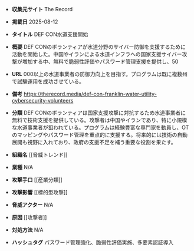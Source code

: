 - **収集元サイト**
The Record

- **掲載日**
2025-08-12

- **タイトル**
DEF CON水道支援開始

- **概要**
DEF CONのボランティアが水道分野のサイバー防御を支援するために活動を開始した。中国やイランによる水道インフラへの国家支援サイバー攻撃が増加する中、無料で脆弱性評価やパスワード管理支援を提供し、50

- **URL**
000以上の水道事業者の防御力向上を目指す。プログラムは既に複数州で試験運用を成功させている。

- **備考**
https://therecord.media/def-con-franklin-water-utility-cybersecurity-volunteers

- **分類**
DEF CONのボランティアは国家支援攻撃に対抗するため水道事業者に無料で技術支援を提供している。攻撃者は中国やイランであり、特に小規模な水道事業者が狙われている。プログラムは経験豊富な専門家を動員し、OTのマッピングやパスワード管理を重点的に支援する。将来的には技術の自動展開も視野に入れており、政府の支援不足を補う重要な役割を果たす。

- **組織名**
[[脅威トレンド]]

- **業種**
N/A

- **攻撃手口**
[[産業分類]]

- **攻撃影響**
[[標的型攻撃]]

- **脅威アクター**
N/A

- **原因**
[[攻撃者]]

- **対処方法**
N/A

- **ハッシュタグ**
パスワード管理強化、脆弱性評価実施、多要素認証導入
